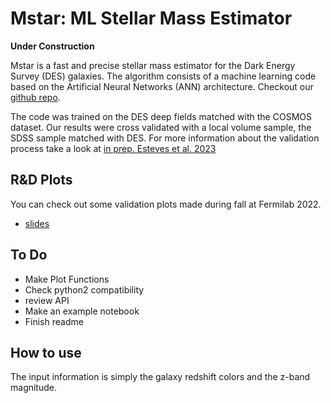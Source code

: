 Mstar: ML Stellar Mass Estimator
=======================================

**Under Construction**

Mstar is a fast and precise stellar mass estimator for the Dark Energy Survey (DES) galaxies. 
The algorithm consists of a machine learning code based on the Artificial Neural Networks (ANN) architecture. Checkout our [github repo](https://github.com/estevesjh/mstar-alpha).

The code was trained on the DES deep fields matched with the COSMOS dataset.
Our results were cross validated with a local volume sample, the SDSS sample matched with DES.
For more information about the validation process take a look at [in prep. Esteves et al. 2023](https://arxiv.org/)

## R&D Plots
You can check out some validation plots made during fall at Fermilab 2022.
* [slides](https://docs.google.com/presentation/d/1MWpNyx8WYaev5RCfey_I5J8qFgCv5M5Vou5DiAl1JiA/edit?usp=sharing)

## To Do
- Make Plot Functions
- Check python2 compatibility
- review API
- Make an example notebook
- Finish readme
 
## How to use 

The input information is simply the galaxy redshift colors and the z-band magnitude.


<!-- .. Documentation is

.. Galpro is a novel Python machine learning code based on the Random Forest algorithm for estimating multivariate 
.. posterior probability distributions of galaxy properties (e.g. redshift, stellar mass, star formation rate,
.. metallicity). Documentation for the package is available at `galpro.readthedocs.io <https://galpro.readthedocs.io/>`_.

.. Galpro is hosted on PyPI and can be installed using::

..     pip install galpro


.. .. image:: docs/images/example_plot.png
..    :width: 400

.. Joint redshift - stellar mass posterior PDF
.. (See `Mucesh et al. 2020 <https://arxiv.org/abs/2012.05928>`_). -->
